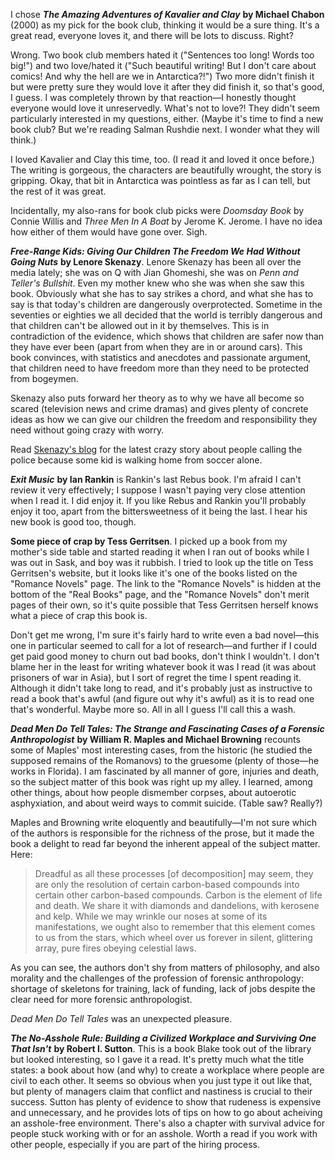 <!--
.. title: Books in July and August
.. date: 2009-09-21 11:01:30
.. author: Amy Brown
-->

I chose ***The Amazing Adventures of Kavalier and Clay*** 
__by Michael Chabon__ (2000) as my pick for the book club,
thinking it would be a sure thing. It's a great read, everyone
loves it, and there will be lots to discuss. Right?

Wrong. Two book club members hated it ("Sentences too long!
Words too big!") and two love/hated it ("Such beautiful
writing! But I don't care about comics! And why the hell are
we in Antarctica?!") Two more didn't finish it but were
pretty sure they would love it after they did finish it,
so that's good, I guess. I was completely thrown by that
reaction&mdash;I honestly thought everyone would love it 
unreservedly.
What's not to love?! They didn't seem particularly interested
in my questions, either. (Maybe it's time to find a new book
club? But we're reading Salman Rushdie next. I wonder what they
will think.)

I loved Kavalier and Clay this time, too. (I read it and loved it
once before.) The
writing is gorgeous, the characters are beautifully wrought,
the story is gripping. Okay, that bit in Antarctica was pointless
as far as I can tell, but the rest of it was great.

Incidentally, my also-rans for book club picks were *Doomsday
Book* by Connie Willis and *Three Men In A Boat* by Jerome K. Jerome.
I have no idea how either of them would have gone over. Sigh.

***Free-Range Kids: Giving Our Children The Freedom We Had Without Going
Nuts*** __by Lenore Skenazy__. Lenore Skenazy has been all over the
media lately; she was on Q with Jian Ghomeshi, she was on 
*Penn and Teller's Bullshit*. Even my mother knew who she was
when she saw this book. Obviously what she has to say strikes a
chord, and what she has to say is that today's children are
dangerously overprotected. Sometime in the seventies or eighties
we all decided that the world is terribly dangerous and that
children can't be allowed out in it by themselves. This is
in contradiction of the evidence, which shows that children
are safer now than they have ever been (apart from when they
are in or around cars). This book convinces, with statistics
and anecdotes and passionate argument, that children need to
have freedom more than they need to be protected from bogeymen.

Skenazy also puts forward her theory as to why we have all 
become so scared (television news and crime dramas) and gives
plenty of concrete ideas as how we can give our children the
freedom and responsibility they need without going crazy with
worry.

Read [Skenazy's blog](http://www.freerangekids.com/)
for the latest crazy story about people calling the police because
some kid is walking home from soccer alone.

***Exit Music*** __by Ian Rankin__ is Rankin's last Rebus book.
I'm afraid I can't review it very effectively; I suppose I
wasn't paying very close attention when I read it. I did enjoy
it. If you like Rebus and Rankin you'll probably enjoy it too,
apart from the bittersweetness of it being the last. I hear his
new book is good too, though.

__Some piece of crap by Tess Gerritsen__. I picked up a book from
my mother's side table and started reading it when I ran out
of books while I was out in Sask, and boy was it rubbish. I tried
to look up the title on Tess Gerritsen's website, but it looks
like it's one of the books listed on the "Romance Novels" page.
The link to the "Romance Novels" is hidden at the
bottom of the "Real Books" page, and the "Romance Novels" don't
merit pages of their own, so it's quite possible that Tess
Gerritsen herself knows what a piece of crap this book is. 

Don't get me wrong, I'm sure it's fairly hard to write even a bad 
novel&mdash;this one in particular seemed to call for a lot
of research&mdash;and further if I could get paid good money to churn out bad
books, don't think I wouldn't. I don't blame her in the least for
writing whatever book it was I read (it was about prisoners of
war in Asia), but I sort of regret the time I spent reading it. Although
it didn't take long to read, and it's probably just as instructive
to read a book that's awful (and figure out why it's awful) as it
is to read one that's wonderful. Maybe more so. All in all I guess I'll
call this a wash.

***Dead Men Do Tell Tales: The Strange and Fascinating Cases of a Forensic
Anthropologist*** __by William R. Maples and Michael Browning__ recounts
some of Maples' most interesting cases, from the historic (he studied
the supposed remains of the Romanovs) to the gruesome (plenty of 
those&mdash;he works in Florida).
I am fascinated by all manner of gore, injuries and death, so
the subject matter of this book was right up my alley. I learned,
among other things,
about how people dismember corpses, about autoerotic asphyxiation, and
about weird ways to commit suicide. (Table saw? Really?) 

Maples and Browning write eloquently and beautifully&mdash;I'm not
sure which of the authors is responsible for the richness of the
prose, but it made the book a delight to read far beyond the inherent
appeal of the subject matter. Here:

> Dreadful as all these processes [of decomposition] may seem, they
are only the resolution of certain carbon-based compounds into
certain other carbon-based compounds. Carbon is the element of
life and death. We share it with diamonds and dandelions, with kerosene
and kelp. While we may wrinkle our noses at some of its manifestations,
we ought also to remember that this element comes to us from the
stars, which wheel over us forever in silent, glittering array, pure 
fires obeying celestial laws.

As you can see, the authors don't shy from matters of philosophy,
and also morality and the challenges of the profession of forensic
anthropology: shortage of skeletons for training, lack of funding,
lack of jobs despite the clear need for more forensic anthropologist.

*Dead Men Do Tell Tales* was an unexpected pleasure.

***The No-Asshole Rule: Building a Civilized Workplace and Surviving One
That Isn't*** __by Robert I. Sutton__. This is a book Blake took out of
the library but looked interesting, so I gave it a read. It's pretty much
what the title states: a book about how (and why) to create a workplace
where people are civil to each other. It seems so obvious when you
just type it out like that, but plenty of managers claim that conflict 
and nastiness is crucial to their success. Sutton has plenty of 
evidence to show that rudeness is expensive and unnecessary, and
he provides lots of tips on how to go about acheiving an asshole-free
environment.  There's also a chapter with survival advice for people
stuck working with or for an asshole. Worth a read if you work with
other people, especially if you are part of the hiring process.


